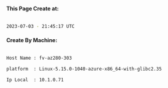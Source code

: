 
   
#### This Page Create at:

```bash

2023-07-03 - 21:45:17 UTC

```

#### Create By Machine:

```bash

Host Name : fv-az280-303

platform  : Linux-5.15.0-1040-azure-x86_64-with-glibc2.35

Ip Local  : 10.1.0.71

```

